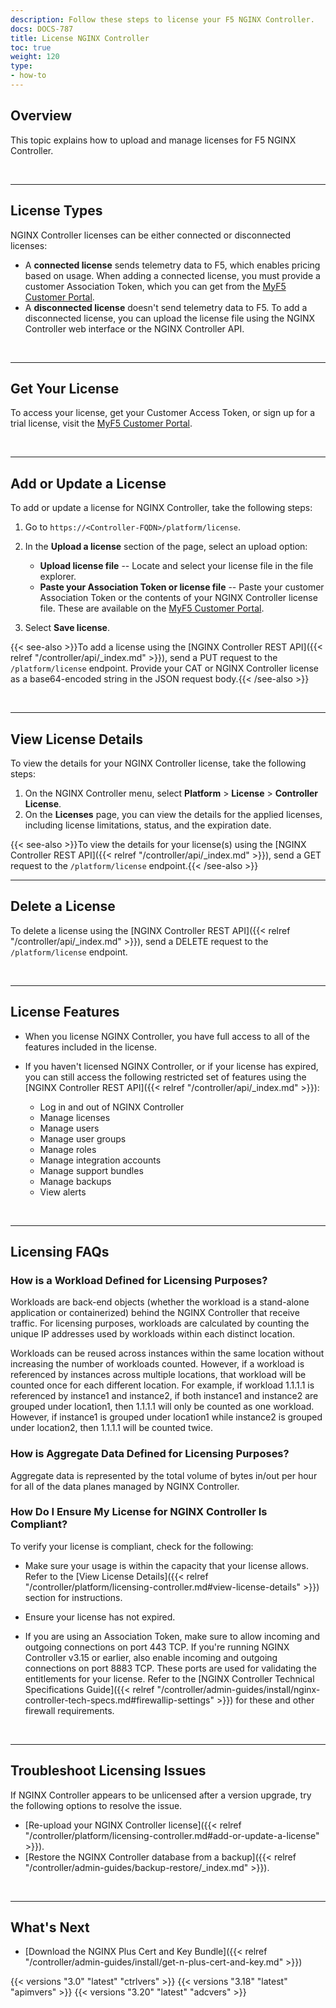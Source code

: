 ```yaml
---
description: Follow these steps to license your F5 NGINX Controller.
docs: DOCS-787
title: License NGINX Controller
toc: true
weight: 120
type:
- how-to
---
```



## Overview

This topic explains how to upload and manage licenses for F5 NGINX Controller.

&nbsp;

---

## License Types

NGINX Controller licenses can be either connected or disconnected licenses:

- A **connected license** sends telemetry data to F5, which enables pricing based on usage. When adding a connected license, you must provide a customer Association Token, which you can get from the [MyF5 Customer Portal](https://account.f5.com/myf5).
- A **disconnected license** doesn't send telemetry data to F5. To add a disconnected license, you can upload the license file using the NGINX Controller web interface or the NGINX Controller API.

&nbsp;

---

## Get Your License

To access your license, get your Customer Access Token, or sign up for a trial license, visit the [MyF5 Customer Portal](https://account.f5.com/myf5).

&nbsp;

---

## Add or Update a License

To add or update a license for NGINX Controller, take the following steps:

1. Go to `https://<Controller-FQDN>/platform/license`.
1. In the **Upload a license** section of the page, select an upload option:

    - **Upload license file** -- Locate and select your license file in the file explorer.
    - **Paste your Association Token or license file** -- Paste your customer Association Token or the contents of your NGINX Controller license file. These are available on the [MyF5 Customer Portal](https://account.f5.com/myf5).

1. Select **Save license**.

{{< see-also >}}To add a license using the [NGINX Controller REST API]({{< relref "/controller/api/_index.md" >}}), send a PUT request to the `/platform/license` endpoint. Provide your CAT or NGINX Controller license as a base64-encoded string in the JSON request body.{{< /see-also >}}


&nbsp;

---

## View License Details

To view the details for your NGINX Controller license, take the following steps:

1. On the NGINX Controller menu, select **Platform** > **License** > **Controller License**.
2. On the **Licenses** page, you can view the details for the applied licenses, including license limitations, status, and the expiration date.

{{< see-also >}}To view the details for your license(s) using the [NGINX Controller REST API]({{< relref "/controller/api/_index.md" >}}), send a GET request to the `/platform/license` endpoint.{{< /see-also >}}
&nbsp;

---

## Delete a License

To delete a license using the [NGINX Controller REST API]({{< relref "/controller/api/_index.md" >}}), send a DELETE request to the `/platform/license` endpoint.

&nbsp;

---

## License Features

- When you license NGINX Controller, you have full access to all of the features included in the license.

- If you haven't licensed NGINX Controller, or if your license has expired, you can still access the following restricted set of features using the [NGINX Controller REST API]({{< relref "/controller/api/_index.md" >}}):

  - Log in and out of NGINX Controller
  - Manage licenses
  - Manage users
  - Manage user groups
  - Manage roles
  - Manage integration accounts
  - Manage support bundles
  - Manage backups
  - View alerts

&nbsp;

---

## Licensing FAQs

### How is a Workload Defined for Licensing Purposes?

Workloads are back-end objects (whether the workload is a stand-alone application or containerized) behind the NGINX Controller that receive traffic. For licensing purposes, workloads are calculated by counting the unique IP addresses used by workloads within each distinct location.

Workloads can be reused across instances within the same location without increasing the number of workloads counted. However, if a workload is referenced by instances across multiple locations, that workload will be counted once for each different location. For example, if workload 1.1.1.1 is referenced by instance1 and instance2, if both instance1 and instance2 are grouped under location1, then 1.1.1.1 will only be counted as one workload. However, if instance1 is grouped under location1 while instance2 is grouped under location2, then 1.1.1.1 will be counted twice.

### How is Aggregate Data Defined for Licensing Purposes?

Aggregate data is represented by the total volume of bytes in/out per hour for all of the data planes managed by NGINX Controller.

### How Do I Ensure My License for NGINX Controller Is Compliant?

To verify your license is compliant, check for the following:

- Make sure your usage is within the capacity that your license allows. Refer to the [View License Details]({{< relref "/controller/platform/licensing-controller.md#view-license-details" >}}) section for instructions.

- Ensure your license has not expired.

- If you are using an Association Token, make sure to allow incoming and outgoing connections on port 443 TCP. If you're running NGINX Controller v3.15 or earlier, also enable incoming and outgoing connections on port 8883 TCP. These ports are used for validating the entitlements for your license. Refer to the [NGINX Controller Technical Specifications Guide]({{< relref "/controller/admin-guides/install/nginx-controller-tech-specs.md#firewallip-settings" >}}) for these and other firewall requirements.

&nbsp;

---

## Troubleshoot Licensing Issues

If NGINX Controller appears to be unlicensed after a version upgrade, try the following options to resolve the issue.

- [Re-upload your NGINX Controller license]({{< relref "/controller/platform/licensing-controller.md#add-or-update-a-license" >}}).
- [Restore the NGINX Controller database from a backup]({{< relref "/controller/admin-guides/backup-restore/_index.md" >}}).

&nbsp;

---

## What's Next

- [Download the NGINX Plus Cert and Key Bundle]({{< relref "/controller/admin-guides/install/get-n-plus-cert-and-key.md" >}})

{{< versions "3.0" "latest" "ctrlvers" >}}
{{< versions "3.18" "latest" "apimvers" >}}
{{< versions "3.20" "latest" "adcvers" >}}
